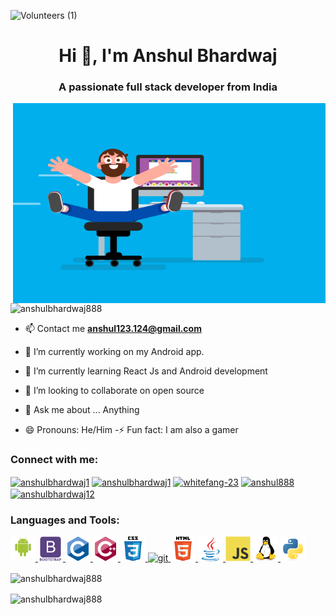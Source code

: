 ![Volunteers (1)](https://user-images.githubusercontent.com/77485368/127382984-38a862ad-16eb-4d99-b51c-f293dc3dadb5.png)



<h1 align="center">Hi 👋, I'm Anshul Bhardwaj</h1>
<h3 align="center">A passionate full stack developer from India</h3>
 <img align="right" alt="GIF" src="https://github.com/Anshulbhardwaj888/Anshulbhardwaj888/blob/main/coding.gif" width="500" height="320" />

<p align="left"> <img src="https://komarev.com/ghpvc/?username=anshulbhardwaj888&label=Profile%20views&color=0e75b6&style=flat" alt="anshulbhardwaj888" /> </p>

- 📫 Contact me **anshul123.124@gmail.com**

- 🔭 I’m currently working on my Android app.
- 🌱 I’m currently learning React Js and Android development
- 👯 I’m looking to collaborate on open source
- 💬 Ask me about ... Anything
- 😄 Pronouns: He/Him
-⚡ Fun fact: I am also a gamer

<h3 align="left">Connect with me:</h3>
<p align="left">
<a href="https://linkedin.com/in/anshulbhardwaj1" target="blank"><img align="center" src="https://raw.githubusercontent.com/rahuldkjain/github-profile-readme-generator/master/src/images/icons/Social/linked-in-alt.svg" alt="anshulbhardwaj1" height="30" width="40" /></a>
<a href="https://www.hackerrank.com/anshulbhardwaj1" target="blank"><img align="center" src="https://raw.githubusercontent.com/rahuldkjain/github-profile-readme-generator/master/src/images/icons/Social/hackerrank.svg" alt="anshulbhardwaj1" height="30" width="40" /></a>
<a href="https://codeforces.com/profile/whitefang-23" target="blank"><img align="center" src="https://cdn.jsdelivr.net/npm/simple-icons@3.0.1/icons/codeforces.svg" alt="whitefang-23" height="30" width="40" /></a>
<a href="https://www.leetcode.com/anshul888" target="blank"><img align="center" src="https://raw.githubusercontent.com/rahuldkjain/github-profile-readme-generator/master/src/images/icons/Social/leet-code.svg" alt="anshul888" height="30" width="40" /></a>
<a href="https://auth.geeksforgeeks.org/user/anshulbhardwaj12" target="blank"><img align="center" src="https://raw.githubusercontent.com/rahuldkjain/github-profile-readme-generator/master/src/images/icons/Social/geeks-for-geeks.svg" alt="anshulbhardwaj12" height="30" width="40" /></a>
</p>

<h3 align="left">Languages and Tools:</h3>
<p align="left"> <a href="https://developer.android.com" target="_blank"> <img src="https://raw.githubusercontent.com/devicons/devicon/master/icons/android/android-original-wordmark.svg" alt="android" width="40" height="40"/> </a> <a href="https://getbootstrap.com" target="_blank"> <img src="https://raw.githubusercontent.com/devicons/devicon/master/icons/bootstrap/bootstrap-plain-wordmark.svg" alt="bootstrap" width="40" height="40"/> </a> <a href="https://www.cprogramming.com/" target="_blank"> <img src="https://raw.githubusercontent.com/devicons/devicon/master/icons/c/c-original.svg" alt="c" width="40" height="40"/> </a> <a href="https://www.w3schools.com/cpp/" target="_blank"> <img src="https://raw.githubusercontent.com/devicons/devicon/master/icons/cplusplus/cplusplus-original.svg" alt="cplusplus" width="40" height="40"/> </a> <a href="https://www.w3schools.com/css/" target="_blank"> <img src="https://raw.githubusercontent.com/devicons/devicon/master/icons/css3/css3-original-wordmark.svg" alt="css3" width="40" height="40"/> </a> <a href="https://git-scm.com/" target="_blank"> <img src="https://www.vectorlogo.zone/logos/git-scm/git-scm-icon.svg" alt="git" width="40" height="40"/> </a> <a href="https://www.w3.org/html/" target="_blank"> <img src="https://raw.githubusercontent.com/devicons/devicon/master/icons/html5/html5-original-wordmark.svg" alt="html5" width="40" height="40"/> </a> <a href="https://www.java.com" target="_blank"> <img src="https://raw.githubusercontent.com/devicons/devicon/master/icons/java/java-original.svg" alt="java" width="40" height="40"/> </a> <a href="https://developer.mozilla.org/en-US/docs/Web/JavaScript" target="_blank"> <img src="https://raw.githubusercontent.com/devicons/devicon/master/icons/javascript/javascript-original.svg" alt="javascript" width="40" height="40"/> </a> <a href="https://www.linux.org/" target="_blank"> <img src="https://raw.githubusercontent.com/devicons/devicon/master/icons/linux/linux-original.svg" alt="linux" width="40" height="40"/> </a> <a href="https://www.python.org" target="_blank"> <img src="https://raw.githubusercontent.com/devicons/devicon/master/icons/python/python-original.svg" alt="python" width="40" height="40"/> </a> </p>

<p><img align="center" src="https://github-readme-stats.vercel.app/api/top-langs?username=anshulbhardwaj888&show_icons=true&locale=en&layout=compact" alt="anshulbhardwaj888" /></p>

<p><img align="center" src="https://github-readme-streak-stats.herokuapp.com/?user=anshulbhardwaj888&" alt="anshulbhardwaj888" /></p>


